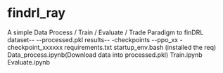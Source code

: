 # findrl_ray
A simple Data Process / Train / Evaluate / Trade Paradigm to finDRL
dataset--
--processed.pkl
results-- 
 -checkpoints
--ppo_xx
-checkpoint_xxxxxx
requirements.txt
startup_env.bash (installed the req)
Data_process.ipynb(Download data into processed.pkl)
Train.ipynb 
Evaluate.ipynb
